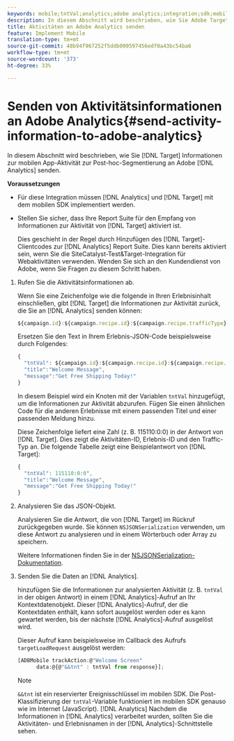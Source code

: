```yaml
---
keywords: mobile;tntVal;analytics;adobe analytics;integration;sdk;mobile sdk;
description: In diesem Abschnitt wird beschrieben, wie Sie Adobe Target-Informationen zur Aktivität mobiler Apps zur postAhoc-Segmentierung an Adobe Analytics senden.
title: Aktivitäten an Adobe Analytics senden
feature: Implement Mobile
translation-type: tm+mt
source-git-commit: 48b94f967252f5ddb009597456edf0a43bc54ba6
workflow-type: tm+mt
source-wordcount: '373'
ht-degree: 33%

---
```



# Senden von Aktivitätsinformationen an Adobe Analytics{#send-activity-information-to-adobe-analytics}

In diesem Abschnitt wird beschrieben, wie Sie [!DNL Target] Informationen zur mobilen App-Aktivität zur Post-hoc-Segmentierung an Adobe [!DNL Analytics] senden.

**Voraussetzungen**

* Für diese Integration müssen [!DNL Analytics] und [!DNL Target] mit dem mobilen SDK implementiert werden.
* Stellen Sie sicher, dass Ihre Report Suite für den Empfang von Informationen zur Aktivität von [!DNL Target] aktiviert ist.

   Dies geschieht in der Regel durch Hinzufügen des [!DNL Target]-Clientcodes zur [!DNL Analytics] Report Suite. Dies kann bereits aktiviert sein, wenn Sie die SiteCatalyst-Test&amp;Target-Integration für Webaktivitäten verwenden. Wenden Sie sich an den Kundendienst von Adobe, wenn Sie Fragen zu diesem Schritt haben.

1. Rufen Sie die Aktivitätsinformationen ab.

   Wenn Sie eine Zeichenfolge wie die folgende in Ihren Erlebnisinhalt einschließen, gibt [!DNL Target] die Informationen zur Aktivität zurück, die Sie an [!DNL Analytics] senden können:

   ```javascript
   ${campaign.id}:${campaign.recipe.id}:${campaign.recipe.trafficType}
   ```

   Ersetzen Sie den Text in Ihrem Erlebnis-JSON-Code beispielsweise durch Folgendes:

   ```javascript
   { 
     "tntVal": ${campaign.id}:${campaign.recipe.id}:${campaign.recipe.trafficType}", 
     "title":"Welcome Message", 
     "message":"Get Free Shipping Today!" 
   }
   ```

   In diesem Beispiel wird ein Knoten mit der Variablen `tntVal` hinzugefügt, um die Informationen zur Aktivität abzurufen. Fügen Sie einen ähnlichen Code für die anderen Erlebnisse mit einem passenden Titel und einer passenden Meldung hinzu.

   Diese Zeichenfolge liefert eine Zahl (z. B. 115110:0:0) in der Antwort von [!DNL Target]. Dies zeigt die Aktivitäten-ID, Erlebnis-ID und den Traffic-Typ an. Die folgende Tabelle zeigt eine Beispielantwort von [!DNL Target]:

   ```javascript
   { 
     "tntVal": 115110:0:0", 
     "title":"Welcome Message", 
     "message":"Get Free Shipping Today!" 
   }
   ```

1. Analysieren Sie das JSON-Objekt.

   Analysieren Sie die Antwort, die von [!DNL Target] im Rückruf zurückgegeben wurde. Sie können `NSJSONSerialization` verwenden, um diese Antwort zu analysieren und in einem Wörterbuch oder Array zu speichern.

   Weitere Informationen finden Sie in der [NSJSONSerialization-Dokumentation](https://developer.apple.com/library/ios/documentation/Foundation/Reference/NSJSONSerialization_Class/#//apple_ref/occ/clm/NSJSONSerialization/JSONObjectWithData:options:error).

1. Senden Sie die Daten an [!DNL Analytics].

   hinzufügen Sie die Informationen zur analysierten Aktivität (z. B. `tntVal` in der obigen Antwort) in einem [!DNL Analytics]-Aufruf an Ihr Kontextdatenobjekt. Dieser [!DNL Analytics]-Aufruf, der die Kontextdaten enthält, kann sofort ausgelöst werden oder es kann gewartet werden, bis der nächste [!DNL Analytics]-Aufruf ausgelöst wird.

   Dieser Aufruf kann beispielsweise im Callback des Aufrufs `targetLoadRequest` ausgelöst werden:

   ```javascript
   [ADBMobile trackAction:@"Welcome Screen"  
         data:@{@"&&tnt" : tntVal from response}];
   ```

   >[!NOTE]
   >
   >`&&tnt` ist ein reservierter Ereignisschlüssel im mobilen SDK. Die Post-Klassifizierung der `tntVal`-Variable funktioniert im mobilen SDK genauso wie im Internet (JavaScript). [!DNL Analytics] Nachdem die Informationen in [!DNL Analytics] verarbeitet wurden, sollten Sie die Aktivitäten- und Erlebnisnamen in der [!DNL Analytics]-Schnittstelle sehen.

